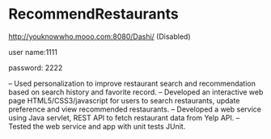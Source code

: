 # RecommendRestaurants

http://youknowwho.mooo.com:8080/Dashi/ (Disabled)

user name:1111

password: 2222

– Used personalization to improve restaurant search and recommendation based on search history and favorite record.
– Developed an interactive web page HTML5/CSS3/javascript for users to search restaurants, update preference and view recommended restaurants.
– Developed a web service using Java servlet, REST API to fetch restaurant data from Yelp API.
– Tested the web service and app with unit tests JUnit.
